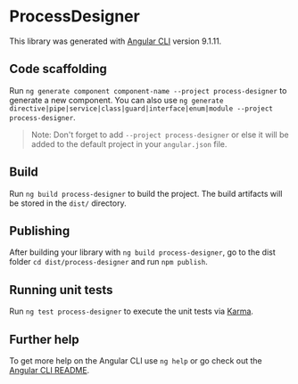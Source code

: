# ProcessDesigner

This library was generated with [Angular CLI](https://github.com/angular/angular-cli) version 9.1.11.

## Code scaffolding

Run `ng generate component component-name --project process-designer` to generate a new component. You can also use `ng generate directive|pipe|service|class|guard|interface|enum|module --project process-designer`.
> Note: Don't forget to add `--project process-designer` or else it will be added to the default project in your `angular.json` file. 

## Build

Run `ng build process-designer` to build the project. The build artifacts will be stored in the `dist/` directory.

## Publishing

After building your library with `ng build process-designer`, go to the dist folder `cd dist/process-designer` and run `npm publish`.

## Running unit tests

Run `ng test process-designer` to execute the unit tests via [Karma](https://karma-runner.github.io).

## Further help

To get more help on the Angular CLI use `ng help` or go check out the [Angular CLI README](https://github.com/angular/angular-cli/blob/master/README.md).
